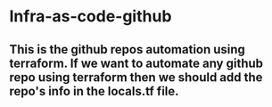 # Infra-as-code-github

## This is the github repos automation using terraform. If we want to automate any github repo using terraform then we should add the repo's info in the locals.tf file.
